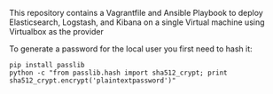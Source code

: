 This repository contains a Vagrantfile and Ansible Playbook to deploy Elasticsearch, Logstash, and Kibana on a single Virtual machine using Virtualbox as the provider


To generate a password for the local user you first need to hash it:
```
pip install passlib
python -c "from passlib.hash import sha512_crypt; print sha512_crypt.encrypt('plaintextpassword')"
```
